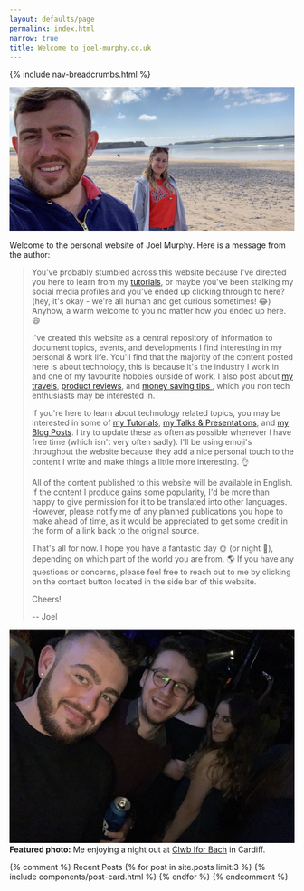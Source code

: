 ```yaml
---
layout: defaults/page
permalink: index.html
narrow: true
title: Welcome to joel-murphy.co.uk
---
```


{% include nav-breadcrumbs.html %}

<div class="card mb-3">
    <img class="card-img-top" src="static/img/joel-and-regan-at-the-beach.jpeg" title="Joel and Regan at the beach" alt="Joel and Regan at the beach" />
</div>

Welcome to the personal website of Joel Murphy. Here is a message from the author:

> You've probably stumbled across this website because I've directed you here to learn from my [tutorials](/tutorials), or maybe you've been stalking my social media profiles and you've ended up clicking through to here? (hey, it's okay - we're all human and get curious sometimes! 😂) Anyhow, a warm welcome to you no matter how you ended up here. 😄
>
> I've created this website as a central repository of information to document topics, events, and developments I find interesting in my personal & work life. You'll find that the majority of the content posted here is about technology, this is because it's the industry I work in and one of my favourite hobbies outside of work. I also post about [my travels](/travel/), [product reviews](list/product-reviews.html), and [money saving tips ](/list/money-saving.html), which you non tech enthusiasts may be interested in.  
>
> If you're here to learn about technology related topics, you may be interested in some of [my Tutorials](/tutorials), [my Talks & Presentations](/list/talks-presentations.html), and [my Blog Posts](/posts). I try to update these as often as possible whenever I have free time (which isn't very often sadly). I'll be using emoji's throughout the website because they add a nice personal touch to the content I write and make things a little more interesting. 👌
>
> All of the content published to this website will be available in English. If the content I produce gains some popularity, I'd be more than happy to give permission for it to be translated into other languages. However, please notify me of any planned publications you hope to make ahead of time, as it would be appreciated to get some credit in the form of a link back to the original source.
>
> That's all for now. I hope you have a fantastic day 🌞 (or night 🌝), depending on which part of the world you are from. 🌎 If you have any questions or concerns, please feel free to reach out to me by clicking on the contact button located in the side bar of this website. 
>
> Cheers!
>
>-- Joel

<div class="card mb-3">
    <img class="card-img-top" src="static/img/night_out.jpg"/>
    <div class="card-body bg-light">
        <div class="card-text"><strong>Featured photo:</strong> Me enjoying a night out at <a href="https://clwb.net/" target="_blank">Clwb Ifor Bach</a> in Cardiff.</div>
    </div>
</div>

{% comment %}
Recent Posts
{% for post in site.posts limit:3 %}
{% include components/post-card.html %}
{% endfor %}
{% endcomment %}


